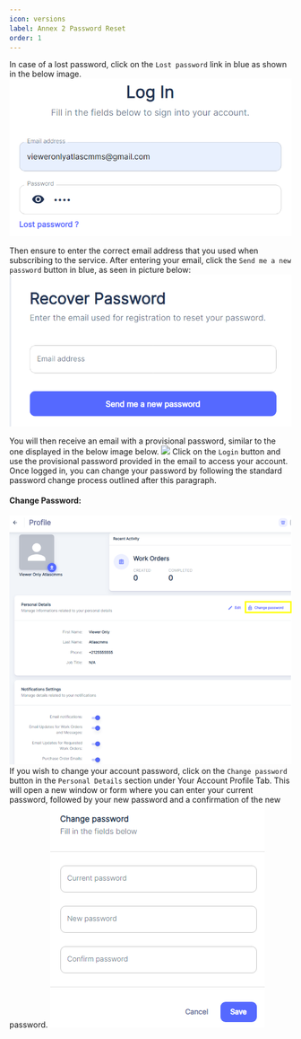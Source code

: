 ```yaml
---
icon: versions
label: Annex 2 Password Reset
order: 1
---
```


In case of a lost password, click on the `Lost password` link in blue as shown in the below image.
![](../static/img/image156.png)

Then ensure to enter the correct email address that you used when subscribing to the service. After entering your email, click the `Send me a new password` button in blue, as seen in picture below:
![](../static/img/image157.png)

You will then receive an email with a provisional password, similar to the one displayed in the below image below.
![](../static/img/image158.png)
Click on the `Login` button and use the provisional password provided in the email to access your account. Once logged in, you can change your password by following the standard password change process outlined after this paragraph.

#### Change Password:
![](../static/img/image159.png)
If you wish to change your account password, click on the `Change password` button in the `Personal Details` section under Your Account Profile Tab. This will open a new window or form where you can enter your current password, followed by your new password and a confirmation of the new password.
![](../static/img/image160.png)
